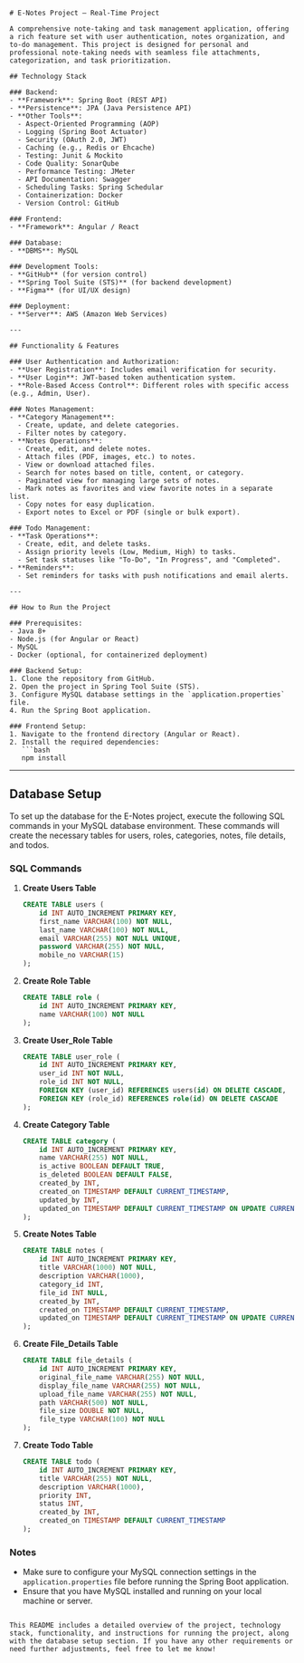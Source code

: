 ```
# E-Notes Project – Real-Time Project

A comprehensive note-taking and task management application, offering a rich feature set with user authentication, notes organization, and to-do management. This project is designed for personal and professional note-taking needs with seamless file attachments, categorization, and task prioritization.

## Technology Stack

### Backend:
- **Framework**: Spring Boot (REST API)
- **Persistence**: JPA (Java Persistence API)
- **Other Tools**:
  - Aspect-Oriented Programming (AOP)
  - Logging (Spring Boot Actuator)
  - Security (OAuth 2.0, JWT)
  - Caching (e.g., Redis or Ehcache)
  - Testing: Junit & Mockito
  - Code Quality: SonarQube
  - Performance Testing: JMeter
  - API Documentation: Swagger
  - Scheduling Tasks: Spring Schedular
  - Containerization: Docker
  - Version Control: GitHub

### Frontend:
- **Framework**: Angular / React

### Database:
- **DBMS**: MySQL

### Development Tools:
- **GitHub** (for version control)
- **Spring Tool Suite (STS)** (for backend development)
- **Figma** (for UI/UX design)

### Deployment:
- **Server**: AWS (Amazon Web Services)

---

## Functionality & Features

### User Authentication and Authorization:
- **User Registration**: Includes email verification for security.
- **User Login**: JWT-based token authentication system.
- **Role-Based Access Control**: Different roles with specific access (e.g., Admin, User).

### Notes Management:
- **Category Management**:
  - Create, update, and delete categories.
  - Filter notes by category.
- **Notes Operations**:
  - Create, edit, and delete notes.
  - Attach files (PDF, images, etc.) to notes.
  - View or download attached files.
  - Search for notes based on title, content, or category.
  - Paginated view for managing large sets of notes.
  - Mark notes as favorites and view favorite notes in a separate list.
  - Copy notes for easy duplication.
  - Export notes to Excel or PDF (single or bulk export).

### Todo Management:
- **Task Operations**:
  - Create, edit, and delete tasks.
  - Assign priority levels (Low, Medium, High) to tasks.
  - Set task statuses like "To-Do", "In Progress", and "Completed".
- **Reminders**:
  - Set reminders for tasks with push notifications and email alerts.

---

## How to Run the Project

### Prerequisites:
- Java 8+
- Node.js (for Angular or React)
- MySQL
- Docker (optional, for containerized deployment)

### Backend Setup:
1. Clone the repository from GitHub.
2. Open the project in Spring Tool Suite (STS).
3. Configure MySQL database settings in the `application.properties` file.
4. Run the Spring Boot application.

### Frontend Setup:
1. Navigate to the frontend directory (Angular or React).
2. Install the required dependencies:
   ```bash
   npm install
   ```

---

## Database Setup

To set up the database for the E-Notes project, execute the following SQL commands in your MySQL database environment. These commands will create the necessary tables for users, roles, categories, notes, file details, and todos.

### SQL Commands

1. **Create Users Table**
   ```sql
   CREATE TABLE users (
       id INT AUTO_INCREMENT PRIMARY KEY,
       first_name VARCHAR(100) NOT NULL,
       last_name VARCHAR(100) NOT NULL,
       email VARCHAR(255) NOT NULL UNIQUE,
       password VARCHAR(255) NOT NULL,
       mobile_no VARCHAR(15)
   );
   ```

2. **Create Role Table**
   ```sql
   CREATE TABLE role (
       id INT AUTO_INCREMENT PRIMARY KEY,
       name VARCHAR(100) NOT NULL
   );
   ```

3. **Create User_Role Table**
   ```sql
   CREATE TABLE user_role (
       id INT AUTO_INCREMENT PRIMARY KEY,
       user_id INT NOT NULL,
       role_id INT NOT NULL,
       FOREIGN KEY (user_id) REFERENCES users(id) ON DELETE CASCADE,
       FOREIGN KEY (role_id) REFERENCES role(id) ON DELETE CASCADE
   );
   ```

4. **Create Category Table**
   ```sql
   CREATE TABLE category (
       id INT AUTO_INCREMENT PRIMARY KEY,
       name VARCHAR(255) NOT NULL,
       is_active BOOLEAN DEFAULT TRUE,
       is_deleted BOOLEAN DEFAULT FALSE,
       created_by INT,
       created_on TIMESTAMP DEFAULT CURRENT_TIMESTAMP,
       updated_by INT,
       updated_on TIMESTAMP DEFAULT CURRENT_TIMESTAMP ON UPDATE CURRENT_TIMESTAMP NOT NULL
   );
   ```

5. **Create Notes Table**
   ```sql
   CREATE TABLE notes (
       id INT AUTO_INCREMENT PRIMARY KEY,
       title VARCHAR(1000) NOT NULL,
       description VARCHAR(1000),
       category_id INT,
       file_id INT NULL,
       created_by INT,
       created_on TIMESTAMP DEFAULT CURRENT_TIMESTAMP,
       updated_on TIMESTAMP DEFAULT CURRENT_TIMESTAMP ON UPDATE CURRENT_TIMESTAMP
   );
   ```

6. **Create File_Details Table**
   ```sql
   CREATE TABLE file_details (
       id INT AUTO_INCREMENT PRIMARY KEY,
       original_file_name VARCHAR(255) NOT NULL,
       display_file_name VARCHAR(255) NOT NULL,
       upload_file_name VARCHAR(255) NOT NULL,
       path VARCHAR(500) NOT NULL,
       file_size DOUBLE NOT NULL,
       file_type VARCHAR(100) NOT NULL
   );
   ```

7. **Create Todo Table**
   ```sql
   CREATE TABLE todo (
       id INT AUTO_INCREMENT PRIMARY KEY,
       title VARCHAR(255) NOT NULL,
       description VARCHAR(1000),
       priority INT,
       status INT,
       created_by INT,
       created_on TIMESTAMP DEFAULT CURRENT_TIMESTAMP
   );
   ```

### Notes
- Make sure to configure your MySQL connection settings in the `application.properties` file before running the Spring Boot application.
- Ensure that you have MySQL installed and running on your local machine or server.
```

This README includes a detailed overview of the project, technology stack, functionality, and instructions for running the project, along with the database setup section. If you have any other requirements or need further adjustments, feel free to let me know!
